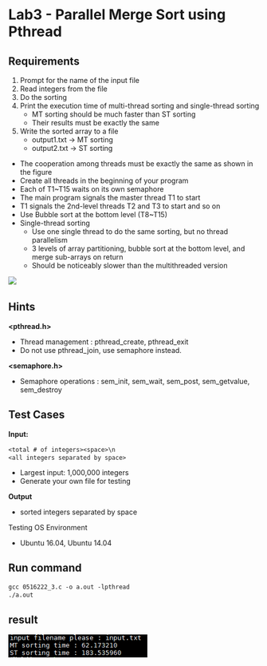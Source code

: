 # Lab3 - Parallel Merge Sort using Pthread

## Requirements
1. Prompt for the name of the input file
2. Read integers from the file
3. Do the sorting
4. Print the execution time of multi-thread sorting and single-thread sorting
    -    MT sorting should be much faster than ST sorting
    -    Their results must be exactly the same
5. Write the sorted array to a file
    -    output1.txt -> MT sorting
    -    output2.txt -> ST sorting

-    The cooperation among threads must be exactly the same as shown in the figure
-    Create all threads in the beginning of your program
-    Each of T1~T15 waits on its own semaphore
-    The main program signals the master thread T1 to start
-    T1 signals the 2nd-level threads T2 and T3 to start and so on
-    Use Bubble sort at the bottom level (T8~T15)
-    Single-thread sorting
        -    Use one single thread to do the same sorting, but no thread parallelism
        -    3 levels of array partitioning, bubble sort at the bottom level, and merge sub-arrays on return
        -    Should be noticeably slower than the multithreaded version

![](https://i.imgur.com/sejyvKk.png)

## Hints
**<pthread.h>**
-    Thread management : pthread_create, pthread_exit
-    Do not use pthread_join, use semaphore instead.

**<semaphore.h>**
-    Semaphore operations : sem_init, sem_wait, sem_post, sem_getvalue, sem_destroy


## Test Cases
**Input:**
```
<total # of integers><space>\n
<all integers separated by space>
```
-    Largest input: 1,000,000 integers
-    Generate your own file for testing

**Output**
-   sorted integers separated by space

Testing OS Environment
-    Ubuntu 16.04, Ubuntu 14.04 

## Run command
```
gcc 0516222_3.c -o a.out -lpthread
./a.out
```
## result
![image](https://github.com/becca211137/operating_system/blob/master/lab3/result.png)
